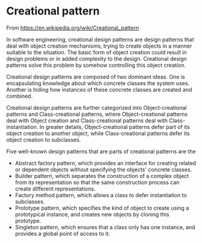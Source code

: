﻿# Creational pattern
From https://en.wikipedia.org/wiki/Creational_pattern

In software engineering, creational design patterns are design patterns that deal with object creation mechanisms, trying to create objects in a manner suitable to the situation. The basic form of object creation could result in design problems or in added complexity to the design. Creational design patterns solve this problem by somehow controlling this object creation.

Creational design patterns are composed of two dominant ideas. One is encapsulating knowledge about which concrete classes the system uses. Another is hiding how instances of these concrete classes are created and combined.

Creational design patterns are further categorized into Object-creational patterns and Class-creational patterns, where Object-creational patterns deal with Object creation and Class-creational patterns deal with Class-instantiation. In greater details, Object-creational patterns defer part of its object creation to another object, while Class-creational patterns defer its object creation to subclasses.

Five well-known design patterns that are parts of creational patterns are the

- Abstract factory pattern, which provides an interface for creating related or dependent objects without specifying the objects' concrete classes.
- Builder pattern, which separates the construction of a complex object from its representation so that the same construction process can create different representations.
- Factory method pattern, which allows a class to defer instantiation to subclasses.
- Prototype pattern, which specifies the kind of object to create using a prototypical instance, and creates new objects by cloning this prototype.
- Singleton pattern, which ensures that a class only has one instance, and provides a global point of access to it.